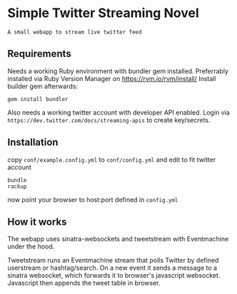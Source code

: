 # Simple Twitter Streaming Novel

    A small webapp to stream live twitter feed
    
## Requirements

Needs a working Ruby environment with bundler gem installed. 
Preferrably installed via Ruby Version Manager on https://rvm.io/rvm/install/
Install builder gem afterwards:

    gem install bundler
    
Also needs a working twitter account with developer API enabled. Login via `https://dev.twitter.com/docs/streaming-apis` 
to create key/secrets.
    
## Installation

copy `conf/example.config.yml` to `conf/config.yml` and edit to fit twitter account 

    bundle
    rackup
    
now point your browser to host:port defined in `config.yml`    

## How it works

The webapp uses sinatra-websockets and tweetstream with Eventmachine under the hood.

Tweetstream runs an Eventmachine stream that polls Twitter by defined userstream or hashtag/search.
On a new event it sends a message to a sinatra websocket, which forwards it to browser's javascript websocket.
Javascript then appends the tweet table in browser.
